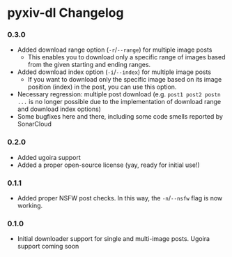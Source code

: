 # pyxiv-dl Changelog

### 0.3.0

* Added download range option (`-r`/`--range`) for multiple image posts
    * This enables you to download only a specific range of images based from the given starting and ending ranges.
* Added download index option (`-i`/`--index`) for multiple image posts
    * If you want to download only the specific image based on its image position (index) in the post, you can use this option.
* Necessary regression: multiple post download (e.g. `post1 post2 postn ...` is no longer possible due to the implementation of download range and download index options)
* Some bugfixes here and there, including some code smells reported by SonarCloud

### 0.2.0

* Added ugoira support
* Added a proper open-source license (yay, ready for initial use!)

### 0.1.1

* Added proper NSFW post checks. In this way, the `-n`/`--nsfw` flag is now working.

### 0.1.0

* Initial downloader support for single and multi-image posts. Ugoira support coming soon